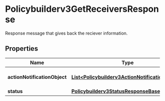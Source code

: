 

# Policybuilderv3GetReceiversResponse

Response message that gives back the reciever information.

## Properties

| Name | Type | Description | Notes |
|------------ | ------------- | ------------- | -------------|
|**actionNotificationObject** | [**List&lt;Policybuilderv3ActionNotificationObject&gt;**](Policybuilderv3ActionNotificationObject.md) | Action Notification Objects. |  [optional] |
|**status** | [**Policybuilderv3StatusResponseBase**](Policybuilderv3StatusResponseBase.md) |  |  [optional] |



